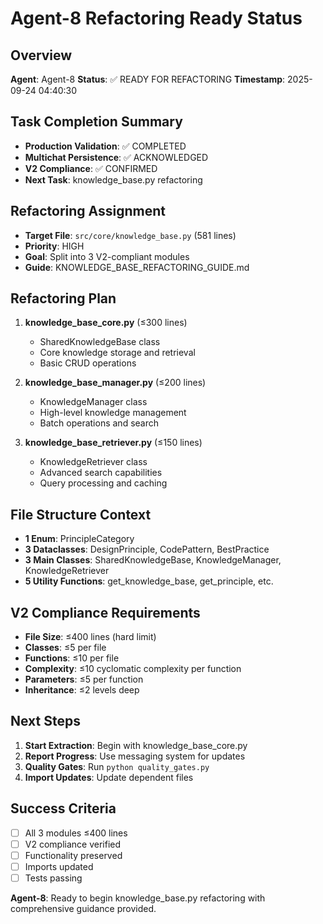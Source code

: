# Agent-8 Refactoring Ready Status

## Overview
**Agent**: Agent-8
**Status**: ✅ READY FOR REFACTORING
**Timestamp**: 2025-09-24 04:40:30

## Task Completion Summary
- **Production Validation**: ✅ COMPLETED
- **Multichat Persistence**: ✅ ACKNOWLEDGED
- **V2 Compliance**: ✅ CONFIRMED
- **Next Task**: knowledge_base.py refactoring

## Refactoring Assignment
- **Target File**: `src/core/knowledge_base.py` (581 lines)
- **Priority**: HIGH
- **Goal**: Split into 3 V2-compliant modules
- **Guide**: KNOWLEDGE_BASE_REFACTORING_GUIDE.md

## Refactoring Plan
1. **knowledge_base_core.py** (≤300 lines)
   - SharedKnowledgeBase class
   - Core knowledge storage and retrieval
   - Basic CRUD operations

2. **knowledge_base_manager.py** (≤200 lines)
   - KnowledgeManager class
   - High-level knowledge management
   - Batch operations and search

3. **knowledge_base_retriever.py** (≤150 lines)
   - KnowledgeRetriever class
   - Advanced search capabilities
   - Query processing and caching

## File Structure Context
- **1 Enum**: PrincipleCategory
- **3 Dataclasses**: DesignPrinciple, CodePattern, BestPractice
- **3 Main Classes**: SharedKnowledgeBase, KnowledgeManager, KnowledgeRetriever
- **5 Utility Functions**: get_knowledge_base, get_principle, etc.

## V2 Compliance Requirements
- **File Size**: ≤400 lines (hard limit)
- **Classes**: ≤5 per file
- **Functions**: ≤10 per file
- **Complexity**: ≤10 cyclomatic complexity per function
- **Parameters**: ≤5 per function
- **Inheritance**: ≤2 levels deep

## Next Steps
1. **Start Extraction**: Begin with knowledge_base_core.py
2. **Report Progress**: Use messaging system for updates
3. **Quality Gates**: Run `python quality_gates.py`
4. **Import Updates**: Update dependent files

## Success Criteria
- [ ] All 3 modules ≤400 lines
- [ ] V2 compliance verified
- [ ] Functionality preserved
- [ ] Imports updated
- [ ] Tests passing

**Agent-8**: Ready to begin knowledge_base.py refactoring with comprehensive guidance provided.




